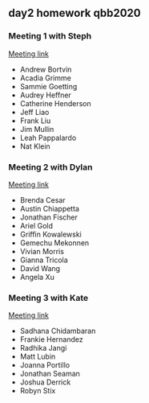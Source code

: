 ## day2 homework qbb2020

### Meeting 1 with Steph
[Meeting link](https://jhubluejays.zoom.us/j/98436002238)

* Andrew Bortvin
* Acadia Grimme
* Sammie Goetting
* Audrey Heffner
* Catherine Henderson
* Jeff Liao
* Frank Liu
* Jim Mullin
* Leah Pappalardo
* Nat Klein

### Meeting 2 with Dylan
[Meeting link](https://jhubluejays.zoom.us/j/91555118422)

* Brenda Cesar
* Austin Chiappetta
* Jonathan Fischer
* Ariel Gold
* Griffin Kowalewski
* Gemechu Mekonnen
* Vivian Morris
* Gianna Tricola
* David Wang
* Angela Xu


### Meeting 3 with Kate
[Meeting link](https://jhubluejays.zoom.us/j/92992068556)

* Sadhana Chidambaran
* Frankie Hernandez
* Radhika Jangi
* Matt Lubin
* Joanna Portillo
* Jonathan Seaman
* Joshua Derrick
* Robyn Stix
